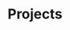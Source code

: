 ---
title: "Projects"
slug: "projects"
layout: "project"
outputs:
    - html
    - json
menu:
    main:
        weight: 3
        params: 
            icon: search
---
